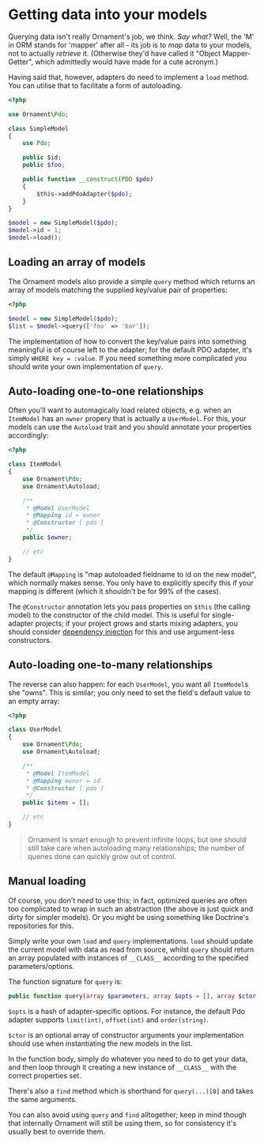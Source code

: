 # Getting data into your models
Querying data isn't really Ornament's job, we think. _Say what?_ Well, the 'M'
in ORM stands for 'mapper' after all - its job is to _map_ data to your models,
not to actually _retrieve_ it. (Otherwise they'd have called it "Object
Mapper-Getter", which admittedly would have made for a cute acronym.)

Having said that, however, adapters do need to implement a `load` method. You
can utilise that to facilitate a form of autoloading.

```php
<?php

use Ornament\Pdo;

class SimpleModel
{
    use Pdo;

    public $id;
    public $foo;

    public function __construct(PDO $pdo)
    {
        $this->addPdoAdapter($pdo);
    }
}

$model = new SimpleModel($pdo);
$model->id = 1;
$model->load();
```

## Loading an array of models
The Ornament models also provide a simple `query` method which returns an array of
models matching the supplied key/value pair of properties:

```php
<?php

$model = new SimpleModel($pdo);
$list = $model->query(['foo' => 'bar']);
```

The implementation of how to convert the key/value pairs into something
meaningful is of course left to the adapter; for the default PDO adapter,
it's simply `WHERE key = :value`. If you need something more complicated you
should write your own implementation of `query`.

## Auto-loading one-to-one relationships
Often you'll want to automagically load related objects, e.g. when an
`ItemModel` has an `owner` propery that is actually a `UserModel`. For this,
your models can use the `Autoload` trait and you should annotate your properties
accordingly:

```php
<?php

class ItemModel
{
    use Ornament\Pdo;
    use Ornament\Autoload;

    /**
     * @Model UserModel
     * @Mapping id = owner
     * @Constructor [ pdo ]
     */
    public $owner;

    // etc
}
```

The default `@Mapping` is "map autoloaded fieldname to id on the new model",
which normally makes sense. You only have to explicitly specify this if your
mapping is different (which it shouldn't be for 99% of the cases).

The `@Constructor` annotation lets you pass properties on `$this` (the calling
model) to the constructor of the child model. This is useful for single-adapter
projects; if your project grows and starts mixing adapters, you should consider
[dependency injection](http://disclosure.monomelodies.nl) for this and use
argument-less constructors.

## Auto-loading one-to-many relationships
The reverse can also happen: for each `UserModel`, you want all `ItemModel`s
she "owns". This is similar; you only need to set the field's default value to
an empty array:

```php
<?php

class UserModel
{
    use Ornament\Pdo;
    use Ornament\Autoload;

    /**
     * @Model ItemModel
     * @Mapping owner = id
     * @Constructor [ pdo ]
     */
    public $items = [];

    // etc
}
```

> Ornament is smart enough to prevent infinite loops, but one should still take
> care when autoloading many relationships; the number of queries done can
> quickly grow out of control.

## Manual loading
Of course, you don't _need_ to use this; in fact, optimized queries are often
too complicated to wrap in such an abstraction (the above is just quick and
dirty for simpler models). Or you might be using something like Doctrine's
repositories for this.

Simply write your own `load` and `query` implementations. `load` should update
the current model with data as read from source, whilst `query` should return
an array populated with instances of `__CLASS__` according to the specified
parameters/options.

The function signature for `query` is:

```php
public function query(array $parameters, array $opts = [], array $ctor = []);
```

`$opts` is a hash of adapter-specific options. For instance, the default Pdo
adapter supports `limit(int)`, `offset(int)` and `order(string)`.

`$ctor` is an optional array of constructor arguments your implementation should
use when instantiating the new models in the list.

In the function body, simply do whatever you need to do to get your data, and
then loop through it creating a new instance of `__CLASS__` with the correct
properties set.

There's also a `find` method which is shorthand for `query(...)[0]` and takes
the same arguments.

You can also avoid using `query` and `find` alltogether; keep in mind though
that internally Ornament will still be using them, so for consistency it's
usually best to override them.

